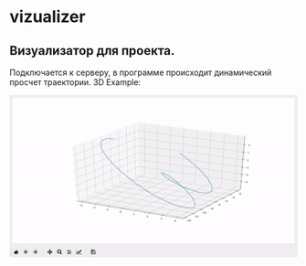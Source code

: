 # vizualizer
## Визуализатор для проекта.  
Подключается к серверу, в программе происходит динамический просчет траектории. 3D Example:  

![](ezgif.com-video-to-gif.gif)

